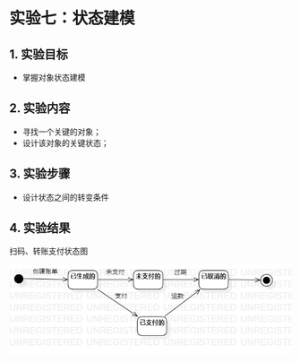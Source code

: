 # 实验七：状态建模

## 1. 实验目标

- 掌握对象状态建模 

## 2. 实验内容

- 寻找一个关键的对象；
- 设计该对象的关键状态；
 
## 3. 实验步骤

- 设计状态之间的转变条件 

## 4. 实验结果
扫码、转账支付状态图  
 
![扫码、转账状态图](./lab6.jpg)
